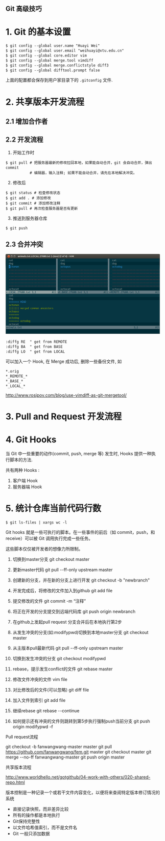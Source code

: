 ## Git 高级技巧


# 1. Git 的基本设置

```
$ git config --global user.name "Huayi Wei"
$ git config --global user.email "weihuayi@xtu.edu.cn"
$ git config --global core.editor vim
$ git config --global merge.tool vimdiff
$ git config --global merge.conflictstyle diff3
$ git config --global difftool.prompt false
```

上面的配置都会保存到用户家目录下的 `.gitconfig` 文件.



# 2. 共享版本开发流程

## 2.1 增加合作者

## 2.2 开发流程

1. 开始工作时
```
$ git pull # 把服务器最新的修改拉回本地，如果能自动合并，git 会自动合并，弹出 commit
           # 编辑器，输入注释; 如果不能自动合并，请先在本地解决冲突。
``` 
2. 修改后
```
$ git status # 检查修改状态
$ git add . # 添加修改
$ git commit # 添加修改注释
$ git pull # 再次检查服务器是否有更新
```
3. 推送到服务器仓库 
```
$ git push
```

## 2.3 合并冲突

![Vimdiff 视图](./figures/three-way-merge-with-vimdiff.png)

```
:diffg RE  " get from REMOTE
:diffg BA  " get from BASE
:diffg LO  " get from LOCAL
```

可以加入一个 Hook, 在 Merge 成功后, 删除一些备份文件, 如

```
*.orig
*_REMOTE_*
*_BASE_*
*_LOCAL_*
```

http://www.rosipov.com/blog/use-vimdiff-as-git-mergetool/


# 3. Pull and Request 开发流程


# 4. Git Hooks

当 Git 中一些重要的动作(commit, push, merge 等) 发生时, Hooks 提供一种执行脚本的方法. 

共有两种 Hooks : 
1. 客户端 Hook
1. 服务器端 Hook


# 5. 统计仓库当前代码行数

```
$ git ls-files | xargs wc -l
```

Git hooks 就是一些可执行的脚本。在一些事件的前后（如 commit，push，和 receive）可以被 Git 调用执行完成一些任务。

这些脚本仅仅被开发者的想像力所限制。


1. 切换到master分支
git checkout master
2. 更新master代码
git pull --ff-only upstream master
3. 创建新的分支，并在新的分支上进行开发
git checkout -b "newbranch"
4. 开发完成后，将修改的文件加入到github
git add file
5. 提交修改的文件
git commit -m “注释”
6. 将正在开发的分支提交到远端代码库
git push origin newbranch
7. 在github上发起pull request
分支合并后在本地执行第2步


1. 从发生冲突的分支(如:modifypwd)切换到本地master分支
git checkout master
2. 从主版本pull最新代码
git pull --ff-only upstream master
3. 切换到发生冲突的分支
git checkout modifypwd
4. rebase，提示发生conflict的文件
git rebase master
5. 修改文件冲突的文件
vim file
6. 对比修改后的文件(可以忽略)
git diff file
7. 加入文件到索引
git add file
8. 继续rebase
git rebase --continue
9. 如何提示还有冲突的文件则跳转到第5步执行强制push当前分支
git push origin modifypwd -f


Pull request流程

git checkout -b fanwangwang-master master
git pull https://github.com/fanwangwang/fem.git master
git checkout master
git merge --no-ff fanwangwang-master
git push origin master

共享版本流程

http://www.worldhello.net/gotgithub/04-work-with-others/020-shared-repo.html

版本控制是一种记录一个或若干文件内容变化，以便将来查阅特定版本修订情况的系统

* 直接记录快照，而非差异比较
* 所有的操作都是本地执行
* Git保持完整性
* 以文件哈希值索引，而不是文件名
* Git 一般只添加数据





